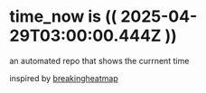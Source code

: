 # time_now is (( 2025-04-29T03:00:00.444Z ))

an automated repo that shows the currnent time

inspired by [breakingheatmap](https://github.com/breakingheatmap/breakingheatmap)